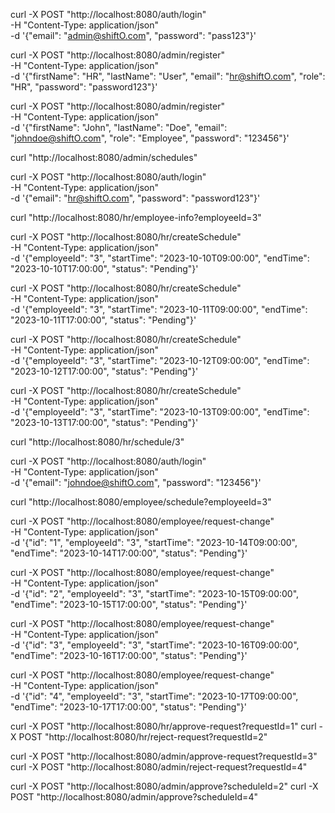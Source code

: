 curl -X POST "http://localhost:8080/auth/login" \
     -H "Content-Type: application/json" \
     -d '{"email": "admin@shiftO.com", "password": "pass123"}'

curl -X POST "http://localhost:8080/admin/register" \
     -H "Content-Type: application/json" \
     -d '{"firstName": "HR", "lastName": "User", "email": "hr@shiftO.com", "role": "HR", "password": "password123"}'

curl -X POST "http://localhost:8080/admin/register" \
     -H "Content-Type: application/json" \
     -d '{"firstName": "John", "lastName": "Doe", "email": "johndoe@shiftO.com", "role": "Employee", "password": "123456"}'

curl "http://localhost:8080/admin/schedules"

curl -X POST "http://localhost:8080/auth/login" \
     -H "Content-Type: application/json" \
     -d '{"email": "hr@shiftO.com", "password": "password123"}'

curl "http://localhost:8080/hr/employee-info?employeeId=3"

curl -X POST "http://localhost:8080/hr/createSchedule" \
     -H "Content-Type: application/json" \
     -d '{"employeeId": "3", "startTime": "2023-10-10T09:00:00", "endTime": "2023-10-10T17:00:00", "status": "Pending"}'

curl -X POST "http://localhost:8080/hr/createSchedule" \
     -H "Content-Type: application/json" \
     -d '{"employeeId": "3", "startTime": "2023-10-11T09:00:00", "endTime": "2023-10-11T17:00:00", "status": "Pending"}'

curl -X POST "http://localhost:8080/hr/createSchedule" \
     -H "Content-Type: application/json" \
     -d '{"employeeId": "3", "startTime": "2023-10-12T09:00:00", "endTime": "2023-10-12T17:00:00", "status": "Pending"}'

curl -X POST "http://localhost:8080/hr/createSchedule" \
     -H "Content-Type: application/json" \
     -d '{"employeeId": "3", "startTime": "2023-10-13T09:00:00", "endTime": "2023-10-13T17:00:00", "status": "Pending"}'

curl "http://localhost:8080/hr/schedule/3"

curl -X POST "http://localhost:8080/auth/login" \
     -H "Content-Type: application/json" \
     -d '{"email": "johndoe@shiftO.com", "password": "123456"}'

curl "http://localhost:8080/employee/schedule?employeeId=3"

curl -X POST "http://localhost:8080/employee/request-change" \
     -H "Content-Type: application/json" \
     -d '{"id": "1", "employeeId": "3", "startTime": "2023-10-14T09:00:00", "endTime": "2023-10-14T17:00:00", "status": "Pending"}'

curl -X POST "http://localhost:8080/employee/request-change" \
     -H "Content-Type: application/json" \
     -d '{"id": "2", "employeeId": "3", "startTime": "2023-10-15T09:00:00", "endTime": "2023-10-15T17:00:00", "status": "Pending"}'

curl -X POST "http://localhost:8080/employee/request-change" \
     -H "Content-Type: application/json" \
     -d '{"id": "3", "employeeId": "3", "startTime": "2023-10-16T09:00:00", "endTime": "2023-10-16T17:00:00", "status": "Pending"}'

curl -X POST "http://localhost:8080/employee/request-change" \
     -H "Content-Type: application/json" \
     -d '{"id": "4", "employeeId": "3", "startTime": "2023-10-17T09:00:00", "endTime": "2023-10-17T17:00:00", "status": "Pending"}'

curl -X POST "http://localhost:8080/hr/approve-request?requestId=1"
curl -X POST "http://localhost:8080/hr/reject-request?requestId=2"

curl -X POST "http://localhost:8080/admin/approve-request?requestId=3"
curl -X POST "http://localhost:8080/admin/reject-request?requestId=4"

curl -X POST "http://localhost:8080/admin/approve?scheduleId=2"
curl -X POST "http://localhost:8080/admin/approve?scheduleId=4"